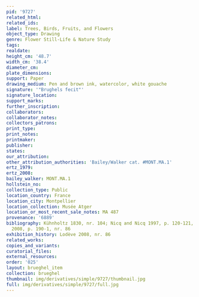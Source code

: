 ```yaml
---
pid: '9727'
related_html: 
related_ids: 
label: Trees, Birds, Fruits, and Flowers
object_type: Drawing
genre: Flower Still-Life & Nature Study
tags: 
realdate: 
height_cm: '48.7'
width_cm: '38.4'
diameter_cm: 
plate_dimensions: 
support: Paper
drawing_medium: Pen and brown ink, watercolor, white gouache
signature: '"Brughels fecit"'
signature_location: 
support_marks: 
further_inscription: 
collaborators: 
collaborator_notes: 
collectors_patrons: 
print_type: 
print_notes: 
printmaker: 
publisher: 
states: 
our_attribution: 
other_attribution_authorities: 'Bailey/Walker cat. #MONT.MA.1'
ertz_1979: 
ertz_2008: 
bailey_walker: MONT.MA.1
hollstein_no: 
collection_type: Public
location_country: France
location_city: Montpellier
location_collection: Musée Atger
location_or_most_recent_sale_notes: MA 487
provenance: '6889'
bibliography: Kühnholtz 1830, nr. 104; Nicq and Nicq 1997, p. 120-121, nr. 79; Lodève
  2008, p. 190-1, nr. 86
exhibition_history: Lodève 2008, nr. 86
related_works: 
copies_and_variants: 
curatorial_files: 
external_resources: 
order: '025'
layout: brueghel_item
collection: brueghel
thumbnail: img/derivatives/simple/9727/thumbnail.jpg
full: img/derivatives/simple/9727/full.jpg
---
```

